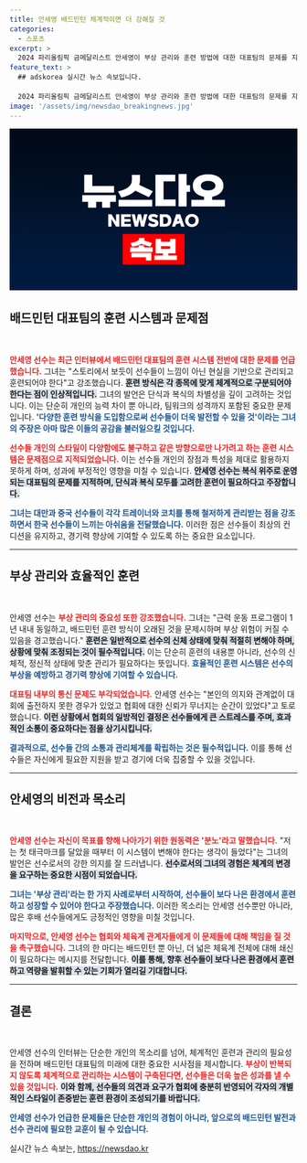 ```yaml
---
title: 안세영 배드민턴 체계적이면 더 강해질 것
categories:
  - 스포츠
excerpt: >
  2024 파리올림픽 금메달리스트 안세영이 부상 관리와 훈련 방법에 대한 대표팀의 문제를 지적하며 체계적인 변화가 필요하다고 강조했다. 안세영의 세밀한 훈련 요구가 배드민턴계의 혁신을 불러일으킬 수 있을까?
feature_text: >
  ## adskorea 실시간 뉴스 속보입니다.

  2024 파리올림픽 금메달리스트 안세영이 부상 관리와 훈련 방법에 대한 대표팀의 문제를 지적하며 체계적인 변화가 필요하다고 강조했다. 안세영의 세밀한 훈련 요구가 배드민턴계의 혁신을 불러일으킬 수 있을까?
image: '/assets/img/newsdao_breakingnews.jpg'
---
```


<p><img src="/assets/img/newsdao_breakingnews.jpg" alt="adskorea 속보" /></p>

<h2 data-ke-size="size26">배드민턴 대표팀의 훈련 시스템과 문제점</h2>

<p data-ke-size="size16">&nbsp;</p> 

<p><b><span style="color: #ee2323;">안세영 선수는 최근 인터뷰에서 배드민턴 대표팀의 훈련 시스템 전반에 대한 문제를 언급했습니다.</span></b> 그녀는 "스토리에서 보듯이 선수들이 느낌이 아닌 현실을 기반으로 관리되고 훈련되어야 한다"고 강조했습니다. <b><span style="background-color: #21538527;">훈련 방식은 각 종목에 맞게 체계적으로 구분되어야 한다는 점이 인상적입니다.</span></b> 그녀의 발언은 단식과 복식의 차별성을 깊이 고려하는 것입니다. 이는 단순히 개인의 능력 차이 뿐 아니라, 팀워크의 성격까지 포함된 중요한 문제입니다. <b><span style="color: #1a5490;">'다양한 훈련 방식을 도입함으로써 선수들이 더욱 발전할 수 있을 것'이라는 그녀의 주장은 아마 많은 이들의 공감을 불러일으킬 것입니다.</span></b> </p>

<p><b><span style="color: #ee2323;">선수들 개인의 스타일이 다양함에도 불구하고 같은 방향으로만 나가려고 하는 훈련 시스템은 문제점으로 지적되었습니다.</span></b> 이는 선수들 개인의 장점과 특성을 제대로 활용하지 못하게 하며, 성과에 부정적인 영향을 미칠 수 있습니다. <b><span style="background-color: #21538527;">안세영 선수는 복식 위주로 운영되는 대표팀의 문제를 지적하며, 단식과 복식 모두를 고려한 훈련이 필요하다고 주장합니다.</span></b></p>

<p><b><span style="color: #1a5490;">그녀는 대만과 중국 선수들이 각각 트레이너와 코치를 통해 철저하게 관리받는 점을 강조하면서 한국 선수들이 느끼는 아쉬움을 전달했습니다.</span></b> 이러한 점은 선수들이 최상의 컨디션을 유지하고, 경기력 향상에 기여할 수 있도록 하는 중요한 요소입니다. </p>

<hr>

<h2 data-ke-size="size26">부상 관리와 효율적인 훈련</h2>

<p data-ke-size="size16">&nbsp;</p> 

<p>안세영 선수는 <b><span style="color: #ee2323;">부상 관리의 중요성 또한 강조했습니다.</span></b> 그녀는 "근력 운동 프로그램이 1년 내내 동일하고, 배드민턴 훈련 방식이 오래된 것을 문제시하며 부상 위험이 커질 수 있음을 경고했습니다." <b><span style="background-color: #21538527;">훈련은 일반적으로 선수의 신체 상태에 맞춰 적절히 변해야 하며, 상황에 맞춰 조정되는 것이 필수적입니다.</span></b> 이는 단순히 훈련의 내용뿐 아니라, 선수의 신체적, 정신적 상태에 맞춘 관리가 필요하다는 뜻입니다. <b><span style="color: #1a5490;">효율적인 훈련 시스템은 선수의 부상을 예방하고 경기력 향상에 기여할 수 있습니다.</span></b> </p>

<p><b><span style="color: #ee2323;">대표팀 내부의 통신 문제도 부각되었습니다.</span></b> 안세영 선수는 "본인의 의지와 관계없이 대회에 출전하지 못한 경우가 있었고 협회에 대한 신뢰가 무너지는 순간이 있었다"고 토로했습니다. <b><span style="background-color: #21538527;">이런 상황에서 협회의 일방적인 결정은 선수들에게 큰 스트레스를 주며, 효과적인 소통이 중요하다는 점을 상기시킵니다.</span></b> </p>

<p><b><span style="color: #1a5490;">결과적으로, 선수들 간의 소통과 관리체계를 확립하는 것은 필수적입니다.</span></b> 이를 통해 선수들은 자신에게 필요한 지원을 받고 경기에 더욱 집중할 수 있을 것입니다. </p>

<hr>

<h2 data-ke-size="size26">안세영의 비전과 목소리</h2>

<p data-ke-size="size16">&nbsp;</p> 

<p><b><span style="color: #ee2323;">안세영 선수는 자신이 목표를 향해 나아가기 위한 원동력은 '분노'라고 말했습니다.</span></b> "저는 첫 태극마크를 달았을 때부터 이 시스템이 변해야 한다는 생각이 들었다"는 그녀의 발언은 선수로서의 강한 의지를 잘 드러냅니다. <b><span style="background-color: #21538527;">선수로서의 그녀의 경험은 체계의 변경을 요구하는 중요한 시점이 되었습니다.</span></b> </p>

<p><b><span style="color: #1a5490;">그녀는 '부상 관리'라는 한 가지 사례로부터 시작하여, 선수들이 보다 나은 환경에서 훈련하고 성장할 수 있어야 한다고 주장했습니다.</span></b> 이러한 목소리는 안세영 선수뿐만 아니라, 많은 후배 선수들에게도 긍정적인 영향을 미칠 것입니다. </p>

<p><b><span style="color: #ee2323;">마지막으로, 안세영 선수는 협회와 체육계 관계자들에게 이 문제들에 대해 책임을 질 것을 촉구했습니다.</span></b> 그녀의 한 마디는 배드민턴 뿐 아닌, 더 넓은 체육계 전체에 대해 쇄신이 필요하다는 메시지를 전달합니다. <b><span style="background-color: #21538527;">이를 통해, 향후 선수들이 보다 나은 환경에서 훈련하고 역량을 발휘할 수 있는 기회가 열리길 기대합니다.</span></b> </p>

<hr>

<h2 data-ke-size="size26">결론</h2>

<p data-ke-size="size16">&nbsp;</p> 

<p>안세영 선수의 인터뷰는 단순한 개인의 목소리를 넘어, 체계적인 훈련과 관리의 필요성을 전하며 배드민턴 대표팀의 미래에 대한 중요한 시사점을 제시합니다. <b><span style="color: #ee2323;">부상이 반복되지 않도록 체계적으로 관리하는 시스템이 구축된다면, 선수들은 더욱 높은 성과를 낼 수 있을 것입니다.</span></b> <b><span style="background-color: #21538527;">이와 함께, 선수들의 의견과 요구가 협회에 충분히 반영되어 각자의 개별적인 스타일이 존중받는 훈련 환경이 조성되기를 바랍니다.</span></b> </p>

<p><b><span style="color: #1a5490;">안세영 선수가 언급한 문제들은 단순한 개인의 경험이 아니라, 앞으로의 배드민턴 발전과 선수 관리에 필요한 교훈이 될 수 있습니다.</span></b></p>
실시간 뉴스 속보는, <a href="https://newsdao.kr" rel="dofollow">https://newsdao.kr</a>


